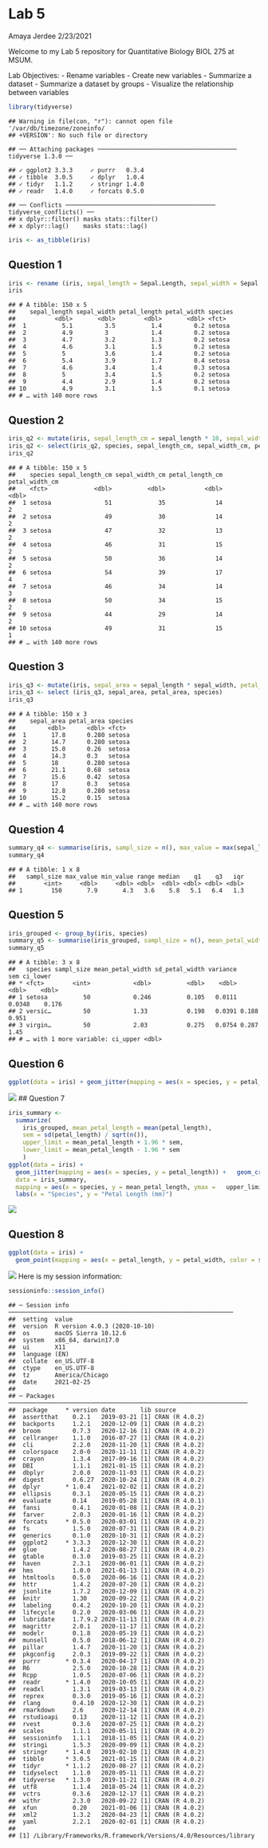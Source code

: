 Lab 5
================
Amaya Jerdee
2/23/2021

Welcome to my Lab 5 repository for Quantitative Biology BIOL 275 at
MSUM.

Lab Objectives: - Rename variables - Create new variables - Summarize a
dataset - Summarize a dataset by groups - Visualize the relationship
between variables

``` r
library(tidyverse)    
```

    ## Warning in file(con, "r"): cannot open file '/var/db/timezone/zoneinfo/
    ## +VERSION': No such file or directory

    ## ── Attaching packages ─────────────────────────────────────── tidyverse 1.3.0 ──

    ## ✓ ggplot2 3.3.3     ✓ purrr   0.3.4
    ## ✓ tibble  3.0.5     ✓ dplyr   1.0.4
    ## ✓ tidyr   1.1.2     ✓ stringr 1.4.0
    ## ✓ readr   1.4.0     ✓ forcats 0.5.0

    ## ── Conflicts ────────────────────────────────────────── tidyverse_conflicts() ──
    ## x dplyr::filter() masks stats::filter()
    ## x dplyr::lag()    masks stats::lag()

``` r
iris <- as_tibble(iris) 
```

## Question 1

``` r
iris <- rename (iris, sepal_length = Sepal.Length, sepal_width = Sepal.Width, petal_length = Petal.Length, petal_width = Petal.Width, species = Species)
iris
```

    ## # A tibble: 150 x 5
    ##    sepal_length sepal_width petal_length petal_width species
    ##           <dbl>       <dbl>        <dbl>       <dbl> <fct>  
    ##  1          5.1         3.5          1.4         0.2 setosa 
    ##  2          4.9         3            1.4         0.2 setosa 
    ##  3          4.7         3.2          1.3         0.2 setosa 
    ##  4          4.6         3.1          1.5         0.2 setosa 
    ##  5          5           3.6          1.4         0.2 setosa 
    ##  6          5.4         3.9          1.7         0.4 setosa 
    ##  7          4.6         3.4          1.4         0.3 setosa 
    ##  8          5           3.4          1.5         0.2 setosa 
    ##  9          4.4         2.9          1.4         0.2 setosa 
    ## 10          4.9         3.1          1.5         0.1 setosa 
    ## # … with 140 more rows

## Question 2

``` r
iris_q2 <- mutate(iris, sepal_length_cm = sepal_length * 10, sepal_width_cm = sepal_width * 10, petal_length_cm = petal_length * 10, petal_width_cm = petal_width * 10)
iris_q2 <- select(iris_q2, species, sepal_length_cm, sepal_width_cm, petal_length_cm, petal_width_cm)
iris_q2
```

    ## # A tibble: 150 x 5
    ##    species sepal_length_cm sepal_width_cm petal_length_cm petal_width_cm
    ##    <fct>             <dbl>          <dbl>           <dbl>          <dbl>
    ##  1 setosa               51             35              14              2
    ##  2 setosa               49             30              14              2
    ##  3 setosa               47             32              13              2
    ##  4 setosa               46             31              15              2
    ##  5 setosa               50             36              14              2
    ##  6 setosa               54             39              17              4
    ##  7 setosa               46             34              14              3
    ##  8 setosa               50             34              15              2
    ##  9 setosa               44             29              14              2
    ## 10 setosa               49             31              15              1
    ## # … with 140 more rows

## Question 3

``` r
iris_q3 <- mutate(iris, sepal_area = sepal_length * sepal_width, petal_area = petal_length * petal_width)
iris_q3 <- select (iris_q3, sepal_area, petal_area, species)
iris_q3
```

    ## # A tibble: 150 x 3
    ##    sepal_area petal_area species
    ##         <dbl>      <dbl> <fct>  
    ##  1       17.8      0.280 setosa 
    ##  2       14.7      0.280 setosa 
    ##  3       15.0      0.26  setosa 
    ##  4       14.3      0.3   setosa 
    ##  5       18        0.280 setosa 
    ##  6       21.1      0.68  setosa 
    ##  7       15.6      0.42  setosa 
    ##  8       17        0.3   setosa 
    ##  9       12.8      0.280 setosa 
    ## 10       15.2      0.15  setosa 
    ## # … with 140 more rows

## Question 4

``` r
summary_q4 <- summarise(iris, sampl_size = n(), max_value = max(sepal_length), min_value = min(sepal_length), range = max_value - min_value, median = median(sepal_length), q1 = quantile(sepal_length, probs = 0.25), q3 = quantile(sepal_length, probs = 0.75), iqr = q3 - q1)
summary_q4
```

    ## # A tibble: 1 x 8
    ##   sampl_size max_value min_value range median    q1    q3   iqr
    ##        <int>     <dbl>     <dbl> <dbl>  <dbl> <dbl> <dbl> <dbl>
    ## 1        150       7.9       4.3   3.6    5.8   5.1   6.4   1.3

## Question 5

``` r
iris_grouped <- group_by(iris, species)
summary_q5 <- summarise(iris_grouped, sampl_size = n(), mean_petal_width = mean(petal_width), sd_petal_width = sd(petal_width), variance = var(petal_width), sem = mean_petal_width / sqrt(sampl_size), ci_lower = mean_petal_width - 2 * sem, ci_upper = mean_petal_width + 2 * sem)
summary_q5
```

    ## # A tibble: 3 x 8
    ##   species sampl_size mean_petal_width sd_petal_width variance    sem ci_lower
    ## * <fct>        <int>            <dbl>          <dbl>    <dbl>  <dbl>    <dbl>
    ## 1 setosa          50            0.246          0.105   0.0111 0.0348    0.176
    ## 2 versic…         50            1.33           0.198   0.0391 0.188     0.951
    ## 3 virgin…         50            2.03           0.275   0.0754 0.287     1.45 
    ## # … with 1 more variable: ci_upper <dbl>

## Question 6

``` r
ggplot(data = iris) + geom_jitter(mapping = aes(x = species, y = petal_length)) +labs(x = "Species", y = "Petal Length (mm)")
```

![](README_files/figure-gfm/unnamed-chunk-7-1.png)<!-- --> \#\# Question
7

``` r
iris_summary <- 
  summarize(
    iris_grouped, mean_petal_length = mean(petal_length),
    sem = sd(petal_length) / sqrt(n()), 
    upper_limit = mean_petal_length + 1.96 * sem,
    lower_limit = mean_petal_length - 1.96 * sem
    )
ggplot(data = iris) + 
  geom_jitter(mapping = aes(x = species, y = petal_length)) +   geom_crossbar(
  data = iris_summary,
  mapping = aes(x = species, y = mean_petal_length, ymax =   upper_limit, ymin = lower_limit), color = "red") + 
  labs(x = "Species", y = "Petal Length (mm)")
```

![](README_files/figure-gfm/unnamed-chunk-8-1.png)<!-- -->

## Question 8

``` r
ggplot(data = iris) + 
  geom_point(mapping = aes(x = petal_length, y = petal_width, color = species), alpha = 0.8) + labs(x = "Petal Length (mm)", y = "Petal Width (mm)", color = "Species") 
```

![](README_files/figure-gfm/unnamed-chunk-9-1.png)<!-- --> Here is my
session information:

``` r
sessioninfo::session_info()
```

    ## ─ Session info ───────────────────────────────────────────────────────────────
    ##  setting  value                       
    ##  version  R version 4.0.3 (2020-10-10)
    ##  os       macOS Sierra 10.12.6        
    ##  system   x86_64, darwin17.0          
    ##  ui       X11                         
    ##  language (EN)                        
    ##  collate  en_US.UTF-8                 
    ##  ctype    en_US.UTF-8                 
    ##  tz       America/Chicago             
    ##  date     2021-02-25                  
    ## 
    ## ─ Packages ───────────────────────────────────────────────────────────────────
    ##  package     * version date       lib source        
    ##  assertthat    0.2.1   2019-03-21 [1] CRAN (R 4.0.2)
    ##  backports     1.2.1   2020-12-09 [1] CRAN (R 4.0.2)
    ##  broom         0.7.3   2020-12-16 [1] CRAN (R 4.0.2)
    ##  cellranger    1.1.0   2016-07-27 [1] CRAN (R 4.0.2)
    ##  cli           2.2.0   2020-11-20 [1] CRAN (R 4.0.2)
    ##  colorspace    2.0-0   2020-11-11 [1] CRAN (R 4.0.2)
    ##  crayon        1.3.4   2017-09-16 [1] CRAN (R 4.0.2)
    ##  DBI           1.1.1   2021-01-15 [1] CRAN (R 4.0.2)
    ##  dbplyr        2.0.0   2020-11-03 [1] CRAN (R 4.0.2)
    ##  digest        0.6.27  2020-10-24 [1] CRAN (R 4.0.2)
    ##  dplyr       * 1.0.4   2021-02-02 [1] CRAN (R 4.0.2)
    ##  ellipsis      0.3.1   2020-05-15 [1] CRAN (R 4.0.2)
    ##  evaluate      0.14    2019-05-28 [1] CRAN (R 4.0.1)
    ##  fansi         0.4.1   2020-01-08 [1] CRAN (R 4.0.2)
    ##  farver        2.0.3   2020-01-16 [1] CRAN (R 4.0.2)
    ##  forcats     * 0.5.0   2020-03-01 [1] CRAN (R 4.0.2)
    ##  fs            1.5.0   2020-07-31 [1] CRAN (R 4.0.2)
    ##  generics      0.1.0   2020-10-31 [1] CRAN (R 4.0.2)
    ##  ggplot2     * 3.3.3   2020-12-30 [1] CRAN (R 4.0.2)
    ##  glue          1.4.2   2020-08-27 [1] CRAN (R 4.0.2)
    ##  gtable        0.3.0   2019-03-25 [1] CRAN (R 4.0.2)
    ##  haven         2.3.1   2020-06-01 [1] CRAN (R 4.0.2)
    ##  hms           1.0.0   2021-01-13 [1] CRAN (R 4.0.2)
    ##  htmltools     0.5.0   2020-06-16 [1] CRAN (R 4.0.2)
    ##  httr          1.4.2   2020-07-20 [1] CRAN (R 4.0.2)
    ##  jsonlite      1.7.2   2020-12-09 [1] CRAN (R 4.0.2)
    ##  knitr         1.30    2020-09-22 [1] CRAN (R 4.0.2)
    ##  labeling      0.4.2   2020-10-20 [1] CRAN (R 4.0.2)
    ##  lifecycle     0.2.0   2020-03-06 [1] CRAN (R 4.0.2)
    ##  lubridate     1.7.9.2 2020-11-13 [1] CRAN (R 4.0.2)
    ##  magrittr      2.0.1   2020-11-17 [1] CRAN (R 4.0.2)
    ##  modelr        0.1.8   2020-05-19 [1] CRAN (R 4.0.2)
    ##  munsell       0.5.0   2018-06-12 [1] CRAN (R 4.0.2)
    ##  pillar        1.4.7   2020-11-20 [1] CRAN (R 4.0.2)
    ##  pkgconfig     2.0.3   2019-09-22 [1] CRAN (R 4.0.2)
    ##  purrr       * 0.3.4   2020-04-17 [1] CRAN (R 4.0.2)
    ##  R6            2.5.0   2020-10-28 [1] CRAN (R 4.0.2)
    ##  Rcpp          1.0.5   2020-07-06 [1] CRAN (R 4.0.2)
    ##  readr       * 1.4.0   2020-10-05 [1] CRAN (R 4.0.2)
    ##  readxl        1.3.1   2019-03-13 [1] CRAN (R 4.0.2)
    ##  reprex        0.3.0   2019-05-16 [1] CRAN (R 4.0.2)
    ##  rlang         0.4.10  2020-12-30 [1] CRAN (R 4.0.2)
    ##  rmarkdown     2.6     2020-12-14 [1] CRAN (R 4.0.2)
    ##  rstudioapi    0.13    2020-11-12 [1] CRAN (R 4.0.2)
    ##  rvest         0.3.6   2020-07-25 [1] CRAN (R 4.0.2)
    ##  scales        1.1.1   2020-05-11 [1] CRAN (R 4.0.2)
    ##  sessioninfo   1.1.1   2018-11-05 [1] CRAN (R 4.0.2)
    ##  stringi       1.5.3   2020-09-09 [1] CRAN (R 4.0.2)
    ##  stringr     * 1.4.0   2019-02-10 [1] CRAN (R 4.0.2)
    ##  tibble      * 3.0.5   2021-01-15 [1] CRAN (R 4.0.2)
    ##  tidyr       * 1.1.2   2020-08-27 [1] CRAN (R 4.0.2)
    ##  tidyselect    1.1.0   2020-05-11 [1] CRAN (R 4.0.2)
    ##  tidyverse   * 1.3.0   2019-11-21 [1] CRAN (R 4.0.2)
    ##  utf8          1.1.4   2018-05-24 [1] CRAN (R 4.0.2)
    ##  vctrs         0.3.6   2020-12-17 [1] CRAN (R 4.0.2)
    ##  withr         2.3.0   2020-09-22 [1] CRAN (R 4.0.2)
    ##  xfun          0.20    2021-01-06 [1] CRAN (R 4.0.2)
    ##  xml2          1.3.2   2020-04-23 [1] CRAN (R 4.0.2)
    ##  yaml          2.2.1   2020-02-01 [1] CRAN (R 4.0.2)
    ## 
    ## [1] /Library/Frameworks/R.framework/Versions/4.0/Resources/library
